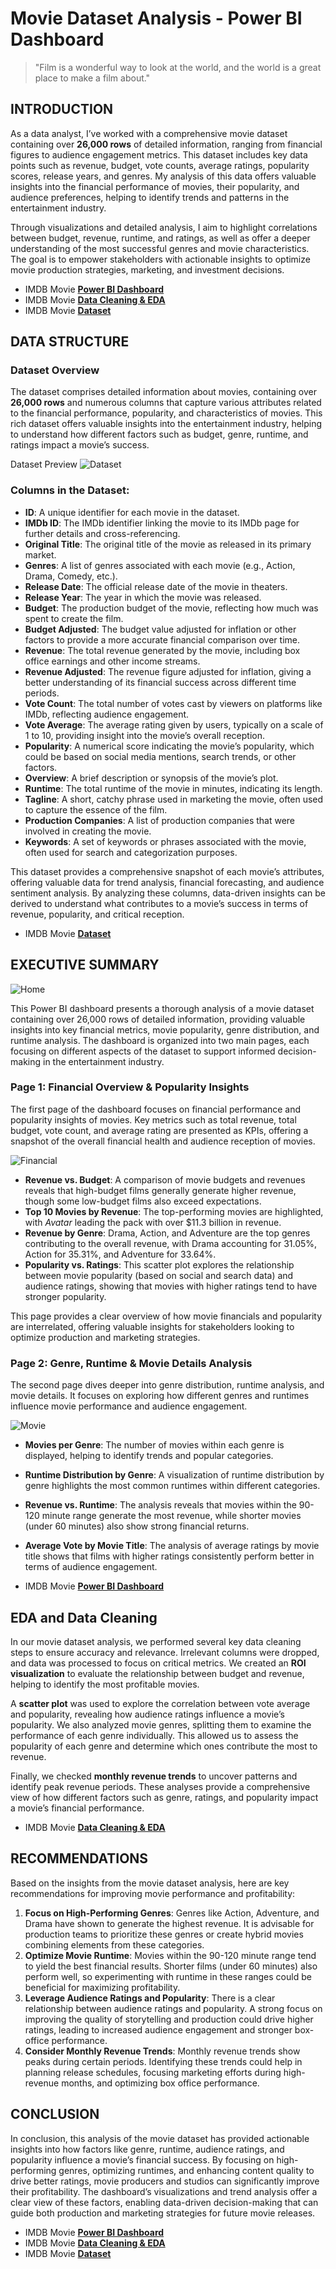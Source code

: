 # Movie Dataset Analysis - Power BI Dashboard

> "Film is a wonderful way to look at the world, and the world is a great place to make a film about." 

## INTRODUCTION
As a data analyst, I’ve worked with a comprehensive movie dataset containing over **26,000 rows** of detailed information, ranging from financial figures to audience engagement metrics. This dataset includes key data points such as revenue, budget, vote counts, average ratings, popularity scores, release years, and genres. My analysis of this data offers valuable insights into the financial performance of movies, their popularity, and audience preferences, helping to identify trends and patterns in the entertainment industry.

Through visualizations and detailed analysis, I aim to highlight correlations between budget, revenue, runtime, and ratings, as well as offer a deeper understanding of the most successful genres and movie characteristics. The goal is to empower stakeholders with actionable insights to optimize movie production strategies, marketing, and investment decisions.

- IMDB Movie [**Power BI Dashboard**](https://github.com/NishaChandila/Movies-Analysis/blob/main/movie-analysis-dashboard.pdf)
- IMDB Movie [**Data Cleaning & EDA**](https://github.com/NishaChandila/Movies-Analysis/blob/main/movies_analysis.ipynb)
- IMDB Movie [**Dataset**](https://github.com/NishaChandila/Movies-Analysis/blob/main/movies.csv)

## DATA STRUCTURE

### Dataset Overview
The dataset comprises detailed information about movies, containing over **26,000 rows** and numerous columns that capture various attributes related to the financial performance, popularity, and characteristics of movies. This rich dataset offers valuable insights into the entertainment industry, helping to understand how different factors such as budget, genre, runtime, and ratings impact a movie’s success.

Dataset Preview
![Dataset](https://github.com/NishaChandila/project-assets/blob/main/movie-data.PNG)

### Columns in the Dataset:
- **ID**: A unique identifier for each movie in the dataset.
- **IMDb ID**: The IMDb identifier linking the movie to its IMDb page for further details and cross-referencing.
- **Original Title**: The original title of the movie as released in its primary market.
- **Genres**: A list of genres associated with each movie (e.g., Action, Drama, Comedy, etc.).
- **Release Date**: The official release date of the movie in theaters.
- **Release Year**: The year in which the movie was released.
- **Budget**: The production budget of the movie, reflecting how much was spent to create the film.
- **Budget Adjusted**: The budget value adjusted for inflation or other factors to provide a more accurate financial comparison over time.
- **Revenue**: The total revenue generated by the movie, including box office earnings and other income streams.
- **Revenue Adjusted**: The revenue figure adjusted for inflation, giving a better understanding of its financial success across different time periods.
- **Vote Count**: The total number of votes cast by viewers on platforms like IMDb, reflecting audience engagement.
- **Vote Average**: The average rating given by users, typically on a scale of 1 to 10, providing insight into the movie’s overall reception.
- **Popularity**: A numerical score indicating the movie’s popularity, which could be based on social media mentions, search trends, or other factors.
- **Overview**: A brief description or synopsis of the movie’s plot.
- **Runtime**: The total runtime of the movie in minutes, indicating its length.
- **Tagline**: A short, catchy phrase used in marketing the movie, often used to capture the essence of the film.
- **Production Companies**: A list of production companies that were involved in creating the movie.
- **Keywords**: A set of keywords or phrases associated with the movie, often used for search and categorization purposes.

This dataset provides a comprehensive snapshot of each movie’s attributes, offering valuable data for trend analysis, financial forecasting, and audience sentiment analysis. By analyzing these columns, data-driven insights can be derived to understand what contributes to a movie’s success in terms of revenue, popularity, and critical reception.

- IMDB Movie [**Dataset**](https://github.com/NishaChandila/Movies-Analysis/blob/main/movies.csv)

## EXECUTIVE SUMMARY

![Home](https://github.com/NishaChandila/project-assets/blob/main/music1.PNG)

This Power BI dashboard presents a thorough analysis of a movie dataset containing over 26,000 rows of detailed information, providing valuable insights into key financial metrics, movie popularity, genre distribution, and runtime analysis. The dashboard is organized into two main pages, each focusing on different aspects of the dataset to support informed decision-making in the entertainment industry.

### Page 1: **Financial Overview & Popularity Insights**
The first page of the dashboard focuses on financial performance and popularity insights of movies. Key metrics such as total revenue, total budget, vote count, and average rating are presented as KPIs, offering a snapshot of the overall financial health and audience reception of movies.

![Financial](https://github.com/NishaChandila/project-assets/blob/main/movie2.PNG)

- **Revenue vs. Budget**: A comparison of movie budgets and revenues reveals that high-budget films generally generate higher revenue, though some low-budget films also exceed expectations.
- **Top 10 Movies by Revenue**: The top-performing movies are highlighted, with *Avatar* leading the pack with over $11.3 billion in revenue.
- **Revenue by Genre**: Drama, Action, and Adventure are the top genres contributing to the overall revenue, with Drama accounting for 31.05%, Action for 35.31%, and Adventure for 33.64%.
- **Popularity vs. Ratings**: This scatter plot explores the relationship between movie popularity (based on social and search data) and audience ratings, showing that movies with higher ratings tend to have stronger popularity.

This page provides a clear overview of how movie financials and popularity are interrelated, offering valuable insights for stakeholders looking to optimize production and marketing strategies.

### Page 2: **Genre, Runtime & Movie Details Analysis**
The second page dives deeper into genre distribution, runtime analysis, and movie details. It focuses on exploring how different genres and runtimes influence movie performance and audience engagement.

![Movie](https://github.com/NishaChandila/project-assets/blob/main/movie3.PNG)

- **Movies per Genre**: The number of movies within each genre is displayed, helping to identify trends and popular categories.
- **Runtime Distribution by Genre**: A visualization of runtime distribution by genre highlights the most common runtimes within different categories.
- **Revenue vs. Runtime**: The analysis reveals that movies within the 90-120 minute range generate the most revenue, while shorter movies (under 60 minutes) also show strong financial returns.
- **Average Vote by Movie Title**: The analysis of average ratings by movie title shows that films with higher ratings consistently perform better in terms of audience engagement.

- IMDB Movie [**Power BI Dashboard**](https://github.com/NishaChandila/Movies-Analysis/blob/main/movie-analysis-dashboard.pdf)

## EDA and Data Cleaning
In our movie dataset analysis, we performed several key data cleaning steps to ensure accuracy and relevance. Irrelevant columns were dropped, and data was processed to focus on critical metrics. We created an **ROI visualization** to evaluate the relationship between budget and revenue, helping to identify the most profitable movies.

A **scatter plot** was used to explore the correlation between vote average and popularity, revealing how audience ratings influence a movie’s popularity. We also analyzed movie genres, splitting them to examine the performance of each genre individually. This allowed us to assess the popularity of each genre and determine which ones contribute the most to revenue.

Finally, we checked **monthly revenue trends** to uncover patterns and identify peak revenue periods. These analyses provide a comprehensive view of how different factors such as genre, ratings, and popularity impact a movie’s financial performance.

- IMDB Movie [**Data Cleaning & EDA**](https://github.com/NishaChandila/Movies-Analysis/blob/main/movies_analysis.ipynb)

## RECOMMENDATIONS
Based on the insights from the movie dataset analysis, here are key recommendations for improving movie performance and profitability:

1. **Focus on High-Performing Genres**: Genres like Action, Adventure, and Drama have shown to generate the highest revenue. It is advisable for production teams to prioritize these genres or create hybrid movies combining elements from these categories.
2. **Optimize Movie Runtime**: Movies within the 90-120 minute range tend to yield the best financial results. Shorter films (under 60 minutes) also perform well, so experimenting with runtime in these ranges could be beneficial for maximizing profitability.
3. **Leverage Audience Ratings and Popularity**: There is a clear relationship between audience ratings and popularity. A strong focus on improving the quality of storytelling and production could drive higher ratings, leading to increased audience engagement and stronger box-office performance.
4. **Consider Monthly Revenue Trends**: Monthly revenue trends show peaks during certain periods. Identifying these trends could help in planning release schedules, focusing marketing efforts during high-revenue months, and optimizing box office performance.

## CONCLUSION
In conclusion, this analysis of the movie dataset has provided actionable insights into how factors like genre, runtime, audience ratings, and popularity influence a movie’s financial success. By focusing on high-performing genres, optimizing runtimes, and enhancing content quality to drive better ratings, movie producers and studios can significantly improve their profitability. The dashboard’s visualizations and trend analysis offer a clear view of these factors, enabling data-driven decision-making that can guide both production and marketing strategies for future movie releases.

- IMDB Movie [**Power BI Dashboard**](https://github.com/NishaChandila/Movies-Analysis/blob/main/movie-analysis-dashboard.pdf)
- IMDB Movie [**Data Cleaning & EDA**](https://github.com/NishaChandila/Movies-Analysis/blob/main/movies_analysis.ipynb)
- IMDB Movie [**Dataset**](https://github.com/NishaChandila/Movies-Analysis/blob/main/movies.csv)
